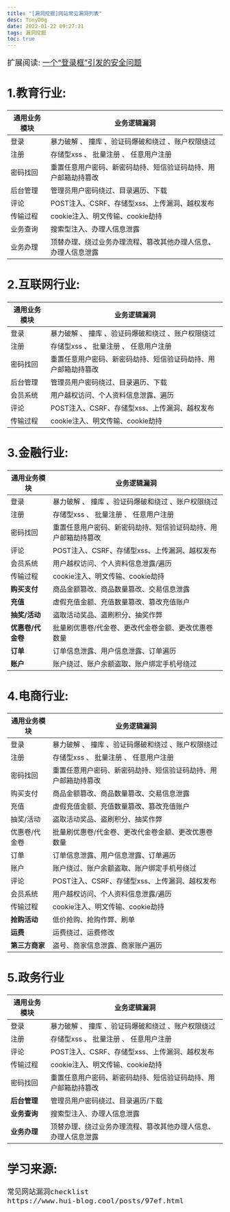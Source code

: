 ```yaml
---
title: "[漏洞挖掘]网站常见漏洞列表"
desc: TonyD0g
date: 2022-01-22 09:27:21
tags: 漏洞挖掘
toc: true
---
```

<font size=4 >

<!-- more -->

扩展阅读:
[一个“登录框”引发的安全问题](https://www.freebuf.com/articles/web/269002.html)

## 1.教育行业:
通用业务模块|业务逻辑漏洞
-|-|
登录|暴力破解  、 撞库 、验证码爆破和绕过 、账户权限绕过
注册|存储型xss 、 批量注册  、  任意用户注册
密码找回|重置任意用户密码、新密码劫持、短信验证码劫持、用户邮箱劫持篡改
后台管理|管理员用户密码绕过、目录遍历、下载
评论|POST注入、CSRF、存储型xss、上传漏洞、越权发布
传输过程|cookie注入、明文传输、cookie劫持
业务查询|搜索型注入、办理人信息泄露
业务办理|顶替办理、绕过业务办理流程、篡改其他办理人信息、办理人信息泄露

## 2.互联网行业:
通用业务模块|业务逻辑漏洞
-|-|
登录|暴力破解  、 撞库 、验证码爆破和绕过 、账户权限绕过
注册|存储型xss 、 批量注册  、  任意用户注册
密码找回|重置任意用户密码、新密码劫持、短信验证码劫持、用户邮箱劫持篡改
后台管理|管理员用户密码绕过、目录遍历、下载
会员系统|用户越权访问、个人资料信息泄露、遍历
评论|POST注入、CSRF、存储型xss、上传漏洞、越权发布
传输过程|cookie注入、明文传输、cookie劫持

## 3.金融行业:
通用业务模块|业务逻辑漏洞
-|-|
登录|暴力破解  、 撞库 、验证码爆破和绕过 、账户权限绕过
注册|存储型xss 、 批量注册  、  任意用户注册
密码找回|重置任意用户密码、新密码劫持、短信验证码劫持、用户邮箱劫持篡改
评论|POST注入、CSRF、存储型xss、上传漏洞、越权发布
会员系统|用户越权访问、个人资料信息泄露/遍历
传输过程|cookie注入、明文传输、cookie劫持
**购买支付**|商品金额篡改、商品数量篡改、交易信息泄露
**充值**|虚假充值金额、充值数量篡改、篡改充值账户
**抽奖/活动**|盗取活动奖品、盗刷积分、抽奖作弊
**优惠卷/代金卷**|批量刷优惠卷/代金卷、更改代金卷金额、更改优惠卷数量
**订单**|订单信息泄露、用户信息泄露、订单遍历
**账户**|账户绕过、账户余额盗取、账户绑定手机号绕过

## 4.电商行业:
通用业务模块|业务逻辑漏洞
-|-|
登录|暴力破解  、 撞库 、验证码爆破和绕过 、账户权限绕过
注册|存储型xss 、 批量注册  、  任意用户注册
密码找回|重置任意用户密码、新密码劫持、短信验证码劫持、用户邮箱劫持篡改
购买支付|商品金额篡改、商品数量篡改、交易信息泄露
充值|虚假充值金额、充值数量篡改、篡改充值账户
抽奖/活动|盗取活动奖品、盗刷积分、抽奖作弊
优惠卷/代金卷|批量刷优惠卷/代金卷、更改代金卷金额、更改优惠卷数量
订单|订单信息泄露、用户信息泄露、订单遍历
账户|账户绕过、账户余额盗取、账户绑定手机号绕过
评论|POST注入、CSRF、存储型xss、上传漏洞、越权发布
会员系统|用户越权访问、个人资料信息泄露/遍历
传输过程|cookie注入、明文传输、cookie劫持
**抢购活动**|低价抢购、抢购作弊、刷单
**运费**|运费绕过、运费修改
**第三方商家**|盗号、商家信息泄露、商家账户遍历

## 5.政务行业
通用业务模块|业务逻辑漏洞
-|-|
登录|暴力破解  、 撞库 、验证码爆破和绕过 、账户权限绕过
注册|存储型xss 、 批量注册  、  任意用户注册
评论|POST注入、CSRF、存储型xss、上传漏洞、越权发布
传输过程|cookie注入、明文传输、cookie劫持
密码找回|重置任意用户密码、新密码劫持、短信验证码劫持、用户邮箱劫持篡改
**后台管理**|管理员用户密码绕过、目录遍历/下载
**业务查询**|搜索型注入、办理人信息泄露
**业务办理**|顶替办理、绕过业务办理流程、篡改其他办理人信息、办理人信息泄露

## 学习来源:
```
常见网站漏洞checklist
https://www.hui-blog.cool/posts/97ef.html
```
</font>